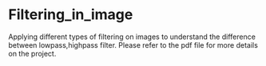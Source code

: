 # Filtering_in_image
Applying different types of filtering on images to understand the difference between lowpass,highpass filter.
Please refer to the pdf file for more details on the project.

